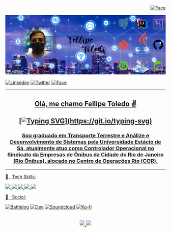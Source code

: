 <p align="right"><a href="https://hits.seeyoufarm.com"><img alt="Face" title="Facebook" src="https://hits.seeyoufarm.com/api/count/incr/badge.svg?url=https://github.com/FellipeToledo%2Fgjbae1212%2Fhit-counter&count_bg=%233F3DC8&title_bg=%23070707&icon=github.svg&icon_color=%23FBF6F6&title=VISITAS&edge_flat=false">  </a>
</p>   

<p align="center">
<img src="Images/Capa-do-Facebook851x315px.jpeg" alt="SmartCity">
</p>

  <a href="https://www.linkedin.com/in/fellipetoledo/"><img alt="Linkedim" title="Linkedin" src="https://github.com/FellipeToledo/profile/blob/main/image/icons/linkedin-icon.png"></a>
  <a href="https://twitter.com/FellipeToledo"><img alt="Twitter" title="Twitter" src="https://github.com/FellipeToledo/profile/blob/main/image/icons/twitter-icon.png"></a>
  <a href="https://www.facebook.com/fellipetoledo001"><img alt="Face" title="Facebook" src="https://github.com/FellipeToledo/profile/blob/main/image/icons/face-icon.png">
  
 ---
<h2 align="center">
Olá, me chamo Fellipe Toledo ✌ 
  
[![Typing SVG](https://readme-typing-svg.herokuapp.com?duration=3500&lines=Seja+bem+vindo+ao+meu+GitHub!!!)](https://git.io/typing-svg)
  <h3 align="center">
Sou graduado em Transporte Terrestre e Análize e Desenvolvimento de Sistemas pela Universidade Estácio de Sá, atualmente atuo como Controlador Operacional no Sindicato da Empresas de Ônibus da Cidade do Rio de Janeiro (Rio Ônibus), alocado no Centro de Operações Rio (COR).
  </h3>
  
---

:bust_in_silhouette: &nbsp; Tech Skills:

<p>
<img src="https://img.shields.io/badge/-java-E34A86?style=flat-square&logo=java"/>
<img src="https://img.shields.io/badge/-Heroku-430098?style=flat-square&logo=heroku"/>
<img src="https://img.shields.io/badge/-Nodejs-black?style=flat-square&logo=Node.js"/>
<img src="https://img.shields.io/badge/-Git-black?style=flat-square&logo=git"/>
<img src="https://img.shields.io/badge/-GitHub-black?style=flat-square&logo=github"/>
</p>
  
:bust_in_silhouette: &nbsp; Social:
    
  <a href="https://battlelog.battlefield.com/bf4/user/FellipeToledo/"><img alt="Battlelog" title="Game" src="https://shields.io/badge/-BATTLELOG-blue.svg?&style=for-the-badge&logo=ea&logoColor=white"></a>
  <a href="https://dev.to/fellipetoledo"><img alt="Dev" title="Social" src="https://shields.io/badge/-Dev.to-blue.svg?&style=for-the-badge&logo=dev.to&logoColor=white"></a>
  <a href="https://soundcloud.com/fellipe-toledo-133879191"><img alt="Soundcloud" title="Musica" src="https://shields.io/badge/-Soundcloud-critical.svg?&style=for-the-badge&logo=soundcloud&logoColor=white"></a>
  <a href="https://ko-fi.com/fellipetoledo"><img alt="Ko-fi" title="Contribuição" src="https://shields.io/badge/-BUY%20ME%20A%20COFFEE-CC2735.svg?&style=for-the-badge&logo=ko-fi&logoColor=white"></a>

    
<h2 align="center">
  <a href="https://github.com/fellipetoledo">
<img height="110em" src="https://github-readme-stats.vercel.app/api/top-langs/?username=fellipetoledo&layout=compact&langs_count=7&theme=dracula"/>

<img height="110em" src="https://github-readme-stats.vercel.app/api?username=fellipetoledo&show_icons=true&theme=dracula&include_all_commits=true&count_private=true"/>
 </h1>
   
  

